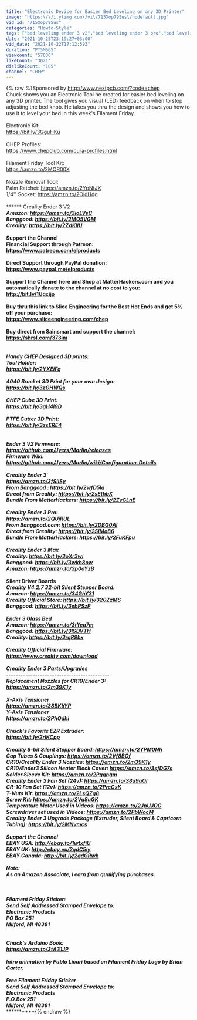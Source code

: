 ```yaml
---
title: "Electronic Device for Easier Bed Leveling on any 3D Printer"
image: "https:\/\/i.ytimg.com\/vi\/715Xop79Sus\/hqdefault.jpg"
vid_id: "715Xop79Sus"
categories: "Howto-Style"
tags: ["bed leveling ender 3 v2","bed leveling ender 3 pro","bed leveling ender 5 pro"]
date: "2021-10-25T23:19:27+03:00"
vid_date: "2021-10-22T17:12:59Z"
duration: "PT5M56S"
viewcount: "57036"
likeCount: "3021"
dislikeCount: "105"
channel: "CHEP"
---
```

{% raw %}Sponsored by <a rel="nofollow" target="blank" href="http://www.nextpcb.com/?code=chep">http://www.nextpcb.com/?code=chep</a><br />Chuck shows you an Electronic Tool he created for easier bed leveling on any 3D printer. The tool gives you visual (LED) feedback on when to stop adjusting the bed knob. He takes you thru the design and shows you how to use it to level your bed in this week's Filament Friday.<br /><br />Electronic Kit:<br /><a rel="nofollow" target="blank" href="https://bit.ly/3GguHKu">https://bit.ly/3GguHKu</a><br /><br />CHEP Profiles:<br /><a rel="nofollow" target="blank" href="https://www.chepclub.com/cura-profiles.html">https://www.chepclub.com/cura-profiles.html</a><br /><br />Filament Friday Tool Kit: <br /><a rel="nofollow" target="blank" href="https://amzn.to/2MOR00X">https://amzn.to/2MOR00X</a><br /><br />Nozzle Removal Tool:<br />Palm Ratchet:  <a rel="nofollow" target="blank" href="https://amzn.to/2YpNtJX">https://amzn.to/2YpNtJX</a><br />1/4'' Socket: <a rel="nofollow" target="blank" href="https://amzn.to/2OjdHdg">https://amzn.to/2OjdHdg</a><br /><br />****** Creality Ender 3 V2 *******<br />Amazon: <a rel="nofollow" target="blank" href="https://amzn.to/3ioLVsC">https://amzn.to/3ioLVsC</a><br />Banggood: <a rel="nofollow" target="blank" href="https://bit.ly/2MQ5VGM">https://bit.ly/2MQ5VGM</a><br />Creality: <a rel="nofollow" target="blank" href="https://bit.ly/2ZdKllU">https://bit.ly/2ZdKllU</a><br /><br />***** Support the Channel ******************<br />Financial Support through Patreon:<br /><a rel="nofollow" target="blank" href="https://www.patreon.com/elproducts">https://www.patreon.com/elproducts</a><br /><br />Direct Support through PayPal donation:<br /><a rel="nofollow" target="blank" href="https://www.paypal.me/elproducts">https://www.paypal.me/elproducts</a><br /><br />Support the Channel here and Shop at MatterHackers.com and you automatically donate to the channel at no cost to you:<br /><a rel="nofollow" target="blank" href="http://bit.ly/1Ugcijp">http://bit.ly/1Ugcijp</a><br /><br />Buy thru this link to Slice Engineering for the Best Hot Ends and get 5% off your purchase:<br /><a rel="nofollow" target="blank" href="https://www.sliceengineering.com/chep">https://www.sliceengineering.com/chep</a><br /><br />Buy direct from Sainsmart and support the channel:<br /><a rel="nofollow" target="blank" href="https://shrsl.com/373im">https://shrsl.com/373im</a><br /> ************************************<br /><br />Handy CHEP Designed 3D prints:<br />Tool Holder:<br /><a rel="nofollow" target="blank" href="https://bit.ly/2YXEiFq">https://bit.ly/2YXEiFq</a><br /><br />4040 Bracket 3D Print for your own design:<br /><a rel="nofollow" target="blank" href="https://bit.ly/3zGHWQs">https://bit.ly/3zGHWQs</a><br /><br />CHEP Cube 3D Print: <br /><a rel="nofollow" target="blank" href="https://bit.ly/3gH4l9D">https://bit.ly/3gH4l9D</a><br /><br />PTFE Cutter 3D Print: <br /><a rel="nofollow" target="blank" href="https://bit.ly/3zsERE4">https://bit.ly/3zsERE4</a><br /><br />*****************************<br />Ender 3 V2 Firmware:<br /><a rel="nofollow" target="blank" href="https://github.com/Jyers/Marlin/releases">https://github.com/Jyers/Marlin/releases</a><br />Firmware Wiki:<br /><a rel="nofollow" target="blank" href="https://github.com/Jyers/Marlin/wiki/Configuration-Details">https://github.com/Jyers/Marlin/wiki/Configuration-Details</a><br /><br />****** Creality Ender 3: *******<br /><a rel="nofollow" target="blank" href="https://amzn.to/3fSIISy">https://amzn.to/3fSIISy</a> <br />From Banggood : <a rel="nofollow" target="blank" href="https://bit.ly/2wfD5Ia">https://bit.ly/2wfD5Ia</a> <br />Direct from Creality: <a rel="nofollow" target="blank" href="https://bit.ly/2sEthbX">https://bit.ly/2sEthbX</a><br />Bundle From MatterHackers: <a rel="nofollow" target="blank" href="https://bit.ly/2ZvGLnE">https://bit.ly/2ZvGLnE</a><br /><br />****** Creality Ender 3 Pro: ******<br /><a rel="nofollow" target="blank" href="https://amzn.to/2QUjRUL">https://amzn.to/2QUjRUL</a><br />From Banggood.com:  <a rel="nofollow" target="blank" href="https://bit.ly/2DBG0AI">https://bit.ly/2DBG0AI</a><br />Direct from Creality: <a rel="nofollow" target="blank" href="https://bit.ly/2SIMa86">https://bit.ly/2SIMa86</a><br />Bundle From MatterHackers: <a rel="nofollow" target="blank" href="https://bit.ly/2FuKFpu">https://bit.ly/2FuKFpu</a><br /><br />****** Creality Ender 3 Max ******<br />Creality: <a rel="nofollow" target="blank" href="https://bit.ly/3oXr3wi">https://bit.ly/3oXr3wi</a><br />Banggood: <a rel="nofollow" target="blank" href="https://bit.ly/3wkh8ow">https://bit.ly/3wkh8ow</a><br />Amazon: <a rel="nofollow" target="blank" href="https://amzn.to/3p0oYzB">https://amzn.to/3p0oYzB</a><br /><br />******** Silent Driver Boards ****************<br />Creality V4.2.7 32-bit Silent Stepper Board:<br />Amazon: <a rel="nofollow" target="blank" href="https://amzn.to/34GhY31">https://amzn.to/34GhY31</a><br />Creality Official Store: <a rel="nofollow" target="blank" href="https://bit.ly/320ZzMS">https://bit.ly/320ZzMS</a><br />Banggood: <a rel="nofollow" target="blank" href="https://bit.ly/3ebPSzP">https://bit.ly/3ebPSzP</a><br /><br />***** Ender 3 Glass Bed *****<br />Amazon: <a rel="nofollow" target="blank" href="https://amzn.to/3tYea7m">https://amzn.to/3tYea7m</a><br />Banggood: <a rel="nofollow" target="blank" href="https://bit.ly/3lSDVTH">https://bit.ly/3lSDVTH</a><br />Creality: <a rel="nofollow" target="blank" href="https://bit.ly/3rqR9bx">https://bit.ly/3rqR9bx</a><br /><br /> Creality Official Firmware:<br /><a rel="nofollow" target="blank" href="https://www.creality.com/download">https://www.creality.com/download</a><br /><br />Creality Ender 3 Parts/Upgrades<br />-------------------------------------------<br />Replacement Nozzles for CR10/Ender 3: <br /><a rel="nofollow" target="blank" href="https://amzn.to/2m39K1y">https://amzn.to/2m39K1y</a><br /><br />X-Axis Tensioner<br /> <a rel="nofollow" target="blank" href="https://amzn.to/38BKbYP">https://amzn.to/38BKbYP</a> <br />Y-Axis Tensioner<br /> <a rel="nofollow" target="blank" href="https://amzn.to/2PhOdhi">https://amzn.to/2PhOdhi</a> <br /><br />Chuck's Favorite EZR Extruder: <br /><a rel="nofollow" target="blank" href="https://bit.ly/2rlKCpp">https://bit.ly/2rlKCpp</a><br /><br />Creality 8-bit Silent Stepper Board: <a rel="nofollow" target="blank" href="https://amzn.to/2YPM0Nh">https://amzn.to/2YPM0Nh</a><br />Cap Tubes &amp; Couplings: <a rel="nofollow" target="blank" href="https://amzn.to/2Vf8BCf">https://amzn.to/2Vf8BCf</a><br />CR10/Creality Ender 3 Nozzles: <a rel="nofollow" target="blank" href="https://amzn.to/2m39K1y">https://amzn.to/2m39K1y</a><br />CR10/Ender3 Silicon Heater Block Cover: <a rel="nofollow" target="blank" href="https://amzn.to/3sfDG7s">https://amzn.to/3sfDG7s</a><br />Solder Sleeve Kit: <a rel="nofollow" target="blank" href="https://amzn.to/2Pqqngm">https://amzn.to/2Pqqngm</a><br />Creality Ender 3 Fan Set (24v): <a rel="nofollow" target="blank" href="https://amzn.to/38u9aOl">https://amzn.to/38u9aOl</a><br />CR-10 Fan Set (12v): <a rel="nofollow" target="blank" href="https://amzn.to/2PrcCxK">https://amzn.to/2PrcCxK</a><br />T-Nuts Kit: <a rel="nofollow" target="blank" href="https://amzn.to/2LsQZg8">https://amzn.to/2LsQZg8</a><br />Screw Kit: <a rel="nofollow" target="blank" href="https://amzn.to/2Va8uGK">https://amzn.to/2Va8uGK</a><br />Temperature Meter Used in Videos: <a rel="nofollow" target="blank" href="https://amzn.to/2JpUJOC">https://amzn.to/2JpUJOC</a><br />Screwdriver set used in Videos: <a rel="nofollow" target="blank" href="https://amzn.to/2PbWocM">https://amzn.to/2PbWocM</a><br />Creality Ender 3 Upgrade Package (Extruder, Silent Board &amp; Capricorn Tubing): <a rel="nofollow" target="blank" href="https://bit.ly/2MNvmcs">https://bit.ly/2MNvmcs</a><br /><br />***** Support the Channel ******************<br />EBAY USA: <a rel="nofollow" target="blank" href="http://ebay.to/1wtxfiU">http://ebay.to/1wtxfiU</a><br />EBAY UK: <a rel="nofollow" target="blank" href="http://ebay.eu/2qdC5iy">http://ebay.eu/2qdC5iy</a><br />EBAY Canada: <a rel="nofollow" target="blank" href="http://bit.ly/2qdGRwh">http://bit.ly/2qdGRwh</a><br /><br />Note:<br />As an Amazon Associate, I earn from qualifying purchases.<br /><br /><br />****************************************************<br />Filament Friday Sticker:<br />Send Self Addressed Stamped Envelope to:<br />Electronic Products<br />PO Box 251<br />Milford, MI 48381<br />****************************************************<br /><br />Chuck's Arduino Book:<br /><a rel="nofollow" target="blank" href="https://amzn.to/3tA31JP">https://amzn.to/3tA31JP</a><br /><br />Intro animation by Pablo Licari based on Filament Friday Logo by Brian Carter.<br /><br />****************  Free Filament Friday Sticker ***************<br />Send Self Addressed Stamped Envelope to:<br />Electronic Products<br />P.O.Box 251<br />Milford, MI 48381<br />**********************************************************{% endraw %}
